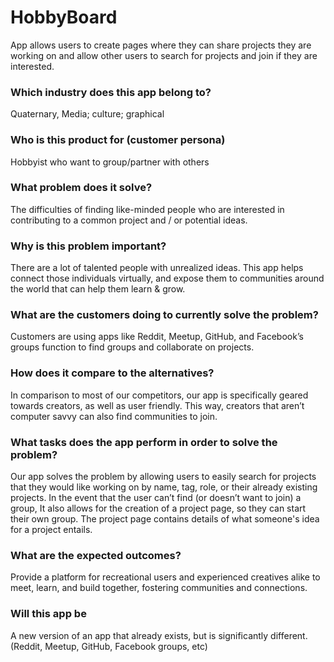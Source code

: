 # HobbyBoard
App allows users to create pages where they can share projects they are working on and allow other users to search for projects and join if they are interested.

### Which industry does this app belong to?
Quaternary, Media; culture; graphical
### Who is this product for (customer persona)
Hobbyist who want to group/partner with others
### What problem does it solve?
The difficulties of finding like-minded people who are interested in contributing to a common project and / or potential ideas.
### Why is this problem important?
 There are a lot of talented people with unrealized ideas. This app helps connect those individuals virtually, and expose them to communities around the world that can help them learn & grow.
### What are the customers doing to currently solve the problem?
Customers are using apps like Reddit, Meetup, GitHub, and Facebook’s groups function to find groups and collaborate on projects.
### How does it compare to the alternatives?
In comparison to most of our competitors, our app is specifically geared towards creators, as well as user friendly. This way, creators that aren’t computer savvy can also find communities to join.
### What tasks does the app perform in order to solve the problem?
Our app solves the problem by allowing users to easily search for projects that they would like working on by name, tag, role, or their already existing projects. 
In the event that the user can’t find (or doesn’t want to join) a group, It also allows for the creation of a project page, so they can start their own group. The project page contains details of what someone's idea for a project entails.
### What are the expected outcomes?
Provide a platform for recreational users and experienced creatives alike to meet, learn, and build together, fostering communities and connections. 
### Will this app be
A new version of an app that already exists, but is significantly different. (Reddit, Meetup, GitHub, Facebook groups, etc)

